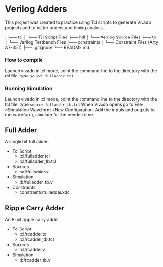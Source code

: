 # Verilog Adders

This project was created to practice using Tcl scripts to generate Vivado projects and to better understand timing analysis.

.
├── tcl
│   └── Tcl Script Files
├── hdl
│   └── Verilog Source Files
├── tb
│   └── Verilog Testbench Files
├── constraints
│   └── Constraint Files (Arty A7-35T)
├── .gitignore
└── README.md

### How to compile

Launch vivado in tcl mode, point the command line to the directory with the tcl file, type `source fulladder.tcl`

### Running Simulation

Launch vivado in tcl mode, point the command line to the directory with the tcl file, type `source fulladder_tb.tcl`
When Vivado opens go to File->Simulation Waveform->New Configuration.
Add the inputs and outputs to the waveform, simulate for the needed time.

## Full Adder

A single bit full adder.

- Tcl Script
    - tcl/fulladder.tcl
    - tcl/fulladder_tb.tcl
- Sources
    - hdl/fulladder.v
- Simulation
    - tb/fulladder_tb.v
- Constraints
    - constraints/fulladder.xdc

## Ripple Carry Adder

An 8-bit ripple carry adder

- Tcl Script
    - tcl/rcadder.tcl
    - tcl/rcadder_tb.tcl
- Sources
    - tcl/rcadder.v
- Simulation
    - tb/rcadder_tb.v